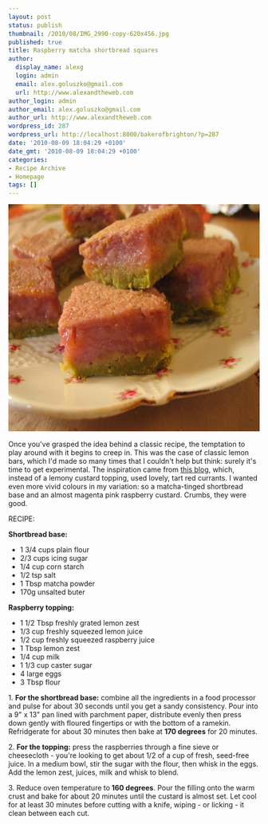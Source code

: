```yaml
---
layout: post
status: publish
thumbnail: /2010/08/IMG_2990-copy-620x456.jpg
published: true
title: Raspberry matcha shortbread squares
author:
  display_name: alexg
  login: admin
  email: alex.goluszko@gmail.com
  url: http://www.alexandtheweb.com
author_login: admin
author_email: alex.goluszko@gmail.com
author_url: http://www.alexandtheweb.com
wordpress_id: 287
wordpress_url: http://localhost:8000/bakerofbrighton/?p=287
date: '2010-08-09 18:04:29 +0100'
date_gmt: '2010-08-09 18:04:29 +0100'
categories:
- Recipe Archive
- Homepage
tags: []
---
```

<p><a href="/images/2010/08/IMG_2990-copy.jpg"><img class="alignnone size-medium wp-image-288" title="Raspberry matcha shortbread squares" src="/images/2010/08/IMG_2990-copy-620x456.jpg" alt="Raspberry matcha shortbread squares" width="620" height="456" /></a></p>
<p>Once you've grasped the idea behind a classic recipe, the temptation to play around with it begins to creep in. This was the case of classic lemon bars, which I'd made so many times that I couldn't help but think: surely it's time to get experimental. The inspiration came from <a href="http://www.thedailyspud.com/2010/07/14/lemon-bars-shortbread-redcurrants/#comment-35897">this blog</a>, which, instead of a lemony custard topping, used lovely, tart red currants. I wanted even more vivid colours in my variation: so a matcha-tinged shortbread base and an almost magenta pink raspberry custard. Crumbs, they were good.</p>
<p>RECIPE:</p>
<p><strong>Shortbread base:</strong></p>
<ul>
<li> 1 3/4 cups plain flour</li>
<li> 2/3 cups icing sugar</li>
<li> 1/4 cup corn starch</li>
<li> 1/2 tsp salt</li>
<li> 1 Tbsp matcha powder</li>
<li> 170g unsalted buter</li>
</ul>
<p><strong>Raspberry topping:</strong></p>
<ul>
<li> 1 1/2 Tbsp freshly grated lemon zest</li>
<li> 1/3 cup freshly squeezed lemon juice</li>
<li> 1/2 cup freshly squeezed raspberry juice</li>
<li> 1 Tbsp lemon zest</li>
<li> 1/4 cup milk</li>
<li> 1 1/3 cup caster sugar</li>
<li> 4 large eggs</li>
<li> 3 Tbsp flour</li>
</ul>
<p>1. <strong>For the shortbread base:</strong> combine all the ingredients in a food processor and pulse for about 30 seconds until you get a sandy consistency. Pour into a 9" x 13" pan lined with parchment paper, distribute evenly then press down gently with floured fingertips or with the bottom of a ramekin. Refridgerate for about 30 minutes then bake at <strong>170 degrees</strong> for 20 minutes.</p>
<p>2. <strong>For the topping:</strong> press the raspberries through a fine sieve or cheesecloth - you're looking to get about 1/2 of a cup of fresh, seed-free juice. In a medium bowl, stir the sugar with the flour, then whisk in the eggs. Add the lemon zest, juices, milk and whisk to blend.</p>
<p>3. Reduce oven temperature to<strong> 160 degrees</strong>. Pour the filling onto the warm crust and bake for about 20 minutes until the custard is almost set. Let cool for at least 30 minutes before cutting with a knife, wiping - or licking - it clean between each cut.</p>
